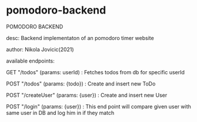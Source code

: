 # pomodoro-backend

POMODORO BACKEND

desc: Backend implementaton of an pomodoro timer website

author: Nikola Jovicic(2021)

available endpoints: 

GET "/todos" (params: userId) : Fetches todos from db for specific userId

POST "/todos" (params: {todo}) : Create and insert new ToDo

POST "/createUser" (params: {user}) : Create and insert new User

POST "/login" (params: {user}) : This end point will compare given user with same user in DB and log him in if they match 

